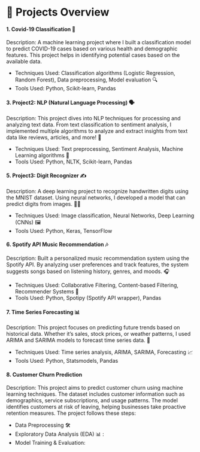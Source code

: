 # 📝 Projects Overview
#### 1. Covid-19 Classification 🦠
Description: A machine learning project where I built a classification model to predict COVID-19 cases based on various health and demographic features. This project helps in identifying potential cases based on the available data.
* Techniques Used: Classification algorithms (Logistic Regression, Random Forest), Data preprocessing, Model evaluation 🔍
* Tools Used: Python, Scikit-learn, Pandas


#### 3. Project2: NLP (Natural Language Processing) 🗣️
Description: This project dives into NLP techniques for processing and analyzing text data. From text classification to sentiment analysis, I implemented multiple algorithms to analyze and extract insights from text data like reviews, articles, and more! 📰
* Techniques Used: Text preprocessing, Sentiment Analysis, Machine Learning algorithms 💬
* Tools Used: Python, NLTK, Scikit-learn, Pandas


#### 5. Project3: Digit Recognizer ✍️
Description: A deep learning project to recognize handwritten digits using the MNIST dataset. Using neural networks, I developed a model that can predict digits from images. 🧠💡
* Techniques Used: Image classification, Neural Networks, Deep Learning (CNNs) 🖼️
* Tools Used: Python, Keras, TensorFlow

#### 6. Spotify API Music Recommendation 🎶
Description: Built a personalized music recommendation system using the Spotify API. By analyzing user preferences and track features, the system suggests songs based on listening history, genres, and moods. 🎧
* Techniques Used: Collaborative Filtering, Content-based Filtering, Recommender Systems 🎵
* Tools Used: Python, Spotipy (Spotify API wrapper), Pandas

#### 7. Time Series Forecasting 📊
Description: This project focuses on predicting future trends based on historical data. Whether it’s sales, stock prices, or weather patterns, I used ARIMA and SARIMA models to forecast time series data. 🔮
* Techniques Used: Time series analysis, ARIMA, SARIMA, Forecasting 📈
* Tools Used: Python, Statsmodels, Pandas

#### 8. Customer Churn Prediction
Description: This project aims to predict customer churn using machine learning techniques. The dataset includes customer information such as demographics, service subscriptions, and usage patterns. The model identifies customers at risk of leaving, helping businesses take proactive retention measures.
The project follows these steps:

* Data Preprocessing 🛠️
* Exploratory Data Analysis (EDA) 📊 :
* Model Training & Evaluation:



